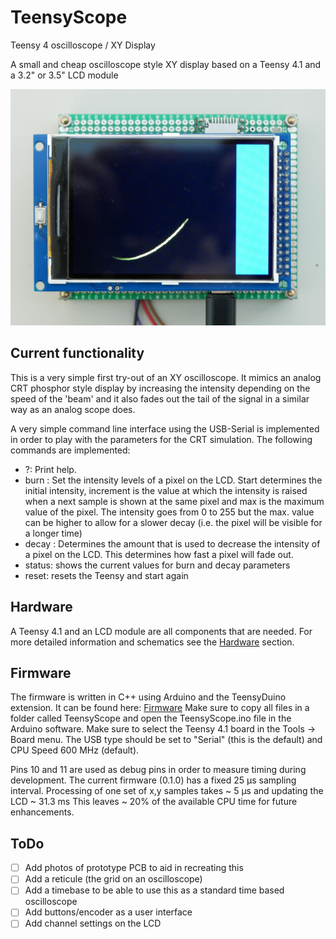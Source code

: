 # TeensyScope
Teensy 4 oscilloscope / XY Display

A small and cheap oscilloscope style XY display based on a Teensy 4.1
and a 3.2" or 3.5" LCD module

![XY Scope](overview.jpg)

## Current functionality
This is a very simple first try-out of an XY oscilloscope.
It mimics an analog CRT phosphor style display by increasing the intensity
depending on the speed of the 'beam' and it also fades out the tail of the
signal in a similar way as an analog scope does.

A very simple command line interface using the USB-Serial is implemented
in order to play with the parameters for the CRT simulation.
The following commands are implemented:

- ?: Print help.
- burn <start> <increment> <max>: Set the intensity levels of a pixel on the
        LCD. Start determines the initial intensity, increment is the value
        at which the intensity is raised when a next sample is shown at the same
        pixel and max is the maximum value of the pixel.
        The intensity goes from 0 to 255 but the max. value can be higher to
        allow for a slower decay (i.e. the pixel will be visible for a longer time)
- decay <value>: Determines the amount that is used to decrease the intensity of
        a pixel on the LCD. This determines how fast a pixel will fade out.
- status: shows the current values for burn and decay parameters
- reset: resets the Teensy and start again

## Hardware
A Teensy 4.1 and an LCD module are all components that are needed.
For more detailed information and schematics see the
[Hardware](Hardware) section.

## Firmware
The firmware is written in C++ using Arduino and the TeensyDuino extension.
It can be found here: [Firmware](TeensyScope)
Make sure to copy all files in a folder called TeensyScope and open the
TeensyScope.ino file in the Arduino software. 
Make sure to select the Teensy 4.1 board in the Tools -> Board menu.
The USB type should be set to "Serial" (this is the default) and
CPU Speed 600 MHz (default).

Pins 10 and 11 are used as debug pins in order to measure timing 
during development.
The current firmware (0.1.0) has a fixed 25 µs sampling interval.
Processing of one set of x,y samples takes ~ 5 µs and updating the LCD ~ 31.3 ms
This leaves ~ 20% of the available CPU time for future enhancements.

## ToDo
- [ ] Add photos of prototype PCB to aid in recreating this
- [ ] Add a reticule (the grid on an oscilloscope)
- [ ] Add a timebase to be able to use this as a standard time based oscilloscope
- [ ] Add buttons/encoder as a user interface
- [ ] Add channel settings on the LCD